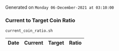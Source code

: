Generated on `Monday 06-December-2021 at 03:10:00`

### Current to Target Coin Ratio
`current_coin_ratio.sh`

Date|Current|Target|Ratio
---|---|---|---
